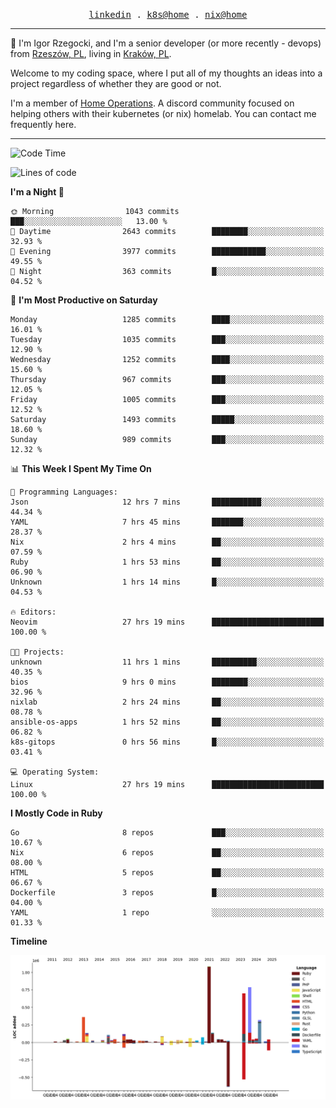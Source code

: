 <p align="center">
  <samp>
    <a href="https://www.linkedin.com/in/ajgon">linkedin</a> .
    <a href="https://github.com/deedee-ops/k8s-gitops">k8s@home</a> .
    <a href="https://github.com/deedee-ops/nixlab">nix@home</a>
  </samp>
</p>

----------------------------------------------------------------

:wave: I'm Igor Rzegocki, and I'm a senior developer (or more recently - devops) from [Rzeszów, PL](https://en.wikipedia.org/wiki/Rzesz%C3%B3w), living in [Kraków, PL](https://en.wikipedia.org/wiki/Krak%C3%B3w).

Welcome to my coding space, where I put all of my thoughts an ideas into a project regardless of whether they are good or not.

I'm a member of [Home Operations](https://discord.gg/home-operations). A discord community focused on helping others with their kubernetes (or nix) homelab. You can contact me frequently here.

----------------------------------------------------------------

<!--START_SECTION:waka-->
![Code Time](http://img.shields.io/badge/Code%20Time-784%20hrs%2012%20mins-blue)

![Lines of code](https://img.shields.io/badge/From%20Hello%20World%20I%27ve%20Written-4.8%20million%20lines%20of%20code-blue)

**I'm a Night 🦉** 

```text
🌞 Morning                1043 commits        ███░░░░░░░░░░░░░░░░░░░░░░   13.00 % 
🌆 Daytime                2643 commits        ████████░░░░░░░░░░░░░░░░░   32.93 % 
🌃 Evening                3977 commits        ████████████░░░░░░░░░░░░░   49.55 % 
🌙 Night                  363 commits         █░░░░░░░░░░░░░░░░░░░░░░░░   04.52 % 
```
📅 **I'm Most Productive on Saturday** 

```text
Monday                   1285 commits        ████░░░░░░░░░░░░░░░░░░░░░   16.01 % 
Tuesday                  1035 commits        ███░░░░░░░░░░░░░░░░░░░░░░   12.90 % 
Wednesday                1252 commits        ████░░░░░░░░░░░░░░░░░░░░░   15.60 % 
Thursday                 967 commits         ███░░░░░░░░░░░░░░░░░░░░░░   12.05 % 
Friday                   1005 commits        ███░░░░░░░░░░░░░░░░░░░░░░   12.52 % 
Saturday                 1493 commits        █████░░░░░░░░░░░░░░░░░░░░   18.60 % 
Sunday                   989 commits         ███░░░░░░░░░░░░░░░░░░░░░░   12.32 % 
```


📊 **This Week I Spent My Time On** 

```text
💬 Programming Languages: 
Json                     12 hrs 7 mins       ███████████░░░░░░░░░░░░░░   44.34 % 
YAML                     7 hrs 45 mins       ███████░░░░░░░░░░░░░░░░░░   28.37 % 
Nix                      2 hrs 4 mins        ██░░░░░░░░░░░░░░░░░░░░░░░   07.59 % 
Ruby                     1 hrs 53 mins       ██░░░░░░░░░░░░░░░░░░░░░░░   06.90 % 
Unknown                  1 hrs 14 mins       █░░░░░░░░░░░░░░░░░░░░░░░░   04.53 % 

🔥 Editors: 
Neovim                   27 hrs 19 mins      █████████████████████████   100.00 % 

🐱‍💻 Projects: 
unknown                  11 hrs 1 mins       ██████████░░░░░░░░░░░░░░░   40.35 % 
bios                     9 hrs 0 mins        ████████░░░░░░░░░░░░░░░░░   32.96 % 
nixlab                   2 hrs 24 mins       ██░░░░░░░░░░░░░░░░░░░░░░░   08.78 % 
ansible-os-apps          1 hrs 52 mins       ██░░░░░░░░░░░░░░░░░░░░░░░   06.82 % 
k8s-gitops               0 hrs 56 mins       █░░░░░░░░░░░░░░░░░░░░░░░░   03.41 % 

💻 Operating System: 
Linux                    27 hrs 19 mins      █████████████████████████   100.00 % 
```

**I Mostly Code in Ruby** 

```text
Go                       8 repos             ███░░░░░░░░░░░░░░░░░░░░░░   10.67 % 
Nix                      6 repos             ██░░░░░░░░░░░░░░░░░░░░░░░   08.00 % 
HTML                     5 repos             ██░░░░░░░░░░░░░░░░░░░░░░░   06.67 % 
Dockerfile               3 repos             █░░░░░░░░░░░░░░░░░░░░░░░░   04.00 % 
YAML                     1 repo              ░░░░░░░░░░░░░░░░░░░░░░░░░   01.33 % 
```



**Timeline**

![Lines of Code chart](https://raw.githubusercontent.com/ajgon/ajgon/master/assets/bar_graph.png)


<!--END_SECTION:waka-->

